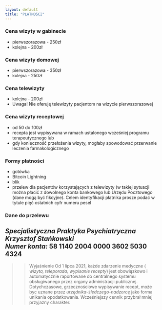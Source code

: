 ```yaml
---
layout: default
title: "PŁATNOŚCI"
---
```


### Cena wizyty w gabinecie
- pierwszorazowa - 250zł
- kolejna - 200zł

### Cena wizyty domowej
- pierwszorazowa - 350zł
- kolejna - 250zł

### Cena telewizyty
- kolejna - 200zł
- Uwaga! Nie oferuję telewizyty pacjentom na wizycie pierwszorazowej

### Cena wizyty receptowej
- od 50 do 100zł
- recepta jest wypisywana w ramach ustalonego wcześniej programu terapeutycznego
lub
- gdy konieczność przełożenia wizyty, mogłaby spowodować przerwanie leczenia farmakologicznego

### Formy płatności
* gotówka
* Bitcoin Lightning
* blik
* przelew dla pacjentów korzystających z telewizyty (w takiej sytuacji można płacić z dowolnego konta bankowego lub Urzędu Pocztowego (dane mogą być fikcyjne). Celem identyfikacji płatnika prosze podać w tytule pięć ostatnich cyfr numeru pesel

### Dane do przelewu
**_Specjalistyczna Praktyka Psychiatryczna Krzysztof Stańkowski_**<br>
**_Numer konta:_ 58 1140 2004 0000 3602 5030 4324**<br> 
---

>>Wyjaśnienie
Od 1 lipca 2021, każde zdarzenie medyczne ( _wizyta, teleporada, wypisanie recepty_) jest obowiązkowo i automatycznie raportowane do centralnego systemu obsługiwanego przez organy administracji publicznej. Dotychczasowe, grzecznościowe wypisywanie recept, może byc uznane przez _urzędnika-śledczego-nadzorcę_ jako forma unikania opodatkowania. Wcześniejszy cennik przybrał mniej przyjazny charakter.
